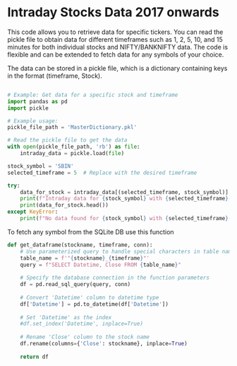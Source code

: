# Intraday Stocks Data 2017 onwards

This code allows you to retrieve data for specific tickers. You can read the pickle file to obtain data for different timeframes such as 1, 2, 5, 10, and 15 minutes for both individual stocks and NIFTY/BANKNIFTY data. The code is flexible and can be extended to fetch data for any symbols of your choice.

The data can be stored in a pickle file, which is a dictionary containing keys in the format (timeframe, Stock).

```python

# Example: Get data for a specific stock and timeframe
import pandas as pd
import pickle

# Example usage:
pickle_file_path = 'MasterDictionary.pkl'

# Read the pickle file to get the data
with open(pickle_file_path, 'rb') as file:
    intraday_data = pickle.load(file)

stock_symbol = 'SBIN'
selected_timeframe = 5  # Replace with the desired timeframe

try:
    data_for_stock = intraday_data[(selected_timeframe, stock_symbol)]
    print(f"Intraday data for {stock_symbol} with {selected_timeframe}-minute timeframe:")
    print(data_for_stock.head())
except KeyError:
    print(f"No data found for {stock_symbol} with {selected_timeframe}-minute timeframe.")

```

To fetch any symbol from the SQLite DB use this function
```python
def get_dataframe(stockname, timeframe, conn):
    # Use parameterized query to handle special characters in table name
    table_name = f'"{stockname}_{timeframe}"'
    query = f"SELECT Datetime, Close FROM {table_name}"
    
    # Specify the database connection in the function parameters
    df = pd.read_sql_query(query, conn)
    
    # Convert 'Datetime' column to datetime type
    df['Datetime'] = pd.to_datetime(df['Datetime'])
    
    # Set 'Datetime' as the index
    #df.set_index('Datetime', inplace=True)
    
    # Rename 'Close' column to the stock name
    df.rename(columns={'Close': stockname}, inplace=True)
    
    return df
